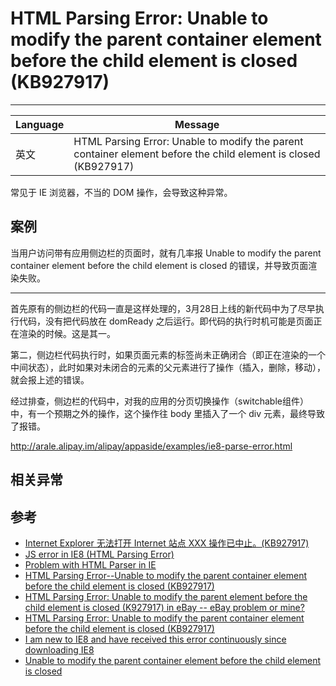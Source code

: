 # HTML Parsing Error: Unable to modify the parent container element before the child element is closed (KB927917)

----

| Language | Message                                                                                                         |
|----------|-----------------------------------------------------------------------------------------------------------------|
| 英文     | HTML Parsing Error: Unable to modify the parent container element before the child element is closed (KB927917) |

常见于 IE 浏览器，不当的 DOM 操作，会导致这种异常。

## 案例


当用户访问带有应用侧边栏的页面时，就有几率报 Unable to modify the parent container element before the child element is closed 的错误，并导致页面渲染失败。

---

首先原有的侧边栏的代码一直是这样处理的，3月28日上线的新代码中为了尽早执行代码，没有把代码放在 domReady 之后运行。即代码的执行时机可能是页面正在渲染的时候。这是其一。

第二，侧边栏代码执行时，如果页面元素的标签尚未正确闭合（即正在渲染的一个中间状态），此时如果对未闭合的元素的父元素进行了操作（插入，删除，移动），就会报上述的错误。

经过排查，侧边栏的代码中，对我的应用的分页切换操作（switchable组件）中，有一个预期之外的操作，这个操作往 body 里插入了一个 div 元素，最终导致了报错。

http://arale.alipay.im/alipay/appaside/examples/ie8-parse-error.html

## 相关异常


## 参考

* [Internet Explorer 无法打开 Internet 站点 XXX 操作已中止。(KB927917)](http://support.microsoft.com/KB/927917)
* [JS error in IE8 (HTML Parsing Error)](http://www.longtailvideo.com/support/forums/jw-player/setup-issues-and-embedding/10476/js-error-in-ie8-html-parsing-error)
* [Problem with HTML Parser in IE](http://stackoverflow.com/questions/301484/problem-with-html-parser-in-ie)
* [HTML Parsing Error--Unable to modify the parent container element before the child element is closed (KB927917)](http://answers.microsoft.com/en-us/ie/forum/ie9-windows_7/html-parsing-error-unable-to-modify-the-parent/968ddb1a-2e72-e011-8dfc-68b599b31bf5)
* [HTML Parsing Error: Unable to modify the parent element before the child element is closed (K927917) in eBay -- eBay problem or mine?](http://answers.microsoft.com/en-us/ie/forum/ie8-windows_vista/html-parsing-error-unable-to-modify-the-parent/932e9ebc-3168-4a5e-b65c-3407ad9b9bbf)
* [HTML Parsing Error: Unable to modify the parent container element before the child element is closed (KB927917)](http://answers.microsoft.com/en-us/ie/forum/ie8-windows_other/html-parsing-error-unable-to-modify-the-parent/e64759e0-d344-42d6-b1d8-0ce27504dd71)
* [I am new to IE8 and have received this error continuously since downloading IE8](http://answers.microsoft.com/en-us/ie/forum/ie8-windows_other/i-am-new-to-ie8-and-have-received-this-error/a6e6a3be-6f1f-41a9-9ede-d4d878664615)
* [Unable to modify the parent container element before the child element is closed](http://forums.techarena.in/software-development/1254863.htm)
